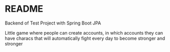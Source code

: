 # README #

Backend of Test Project with Spring Boot JPA

Little game where people can create accounts, in which accounts they can have characs  that will automatically fight every day to become stronger and stronger